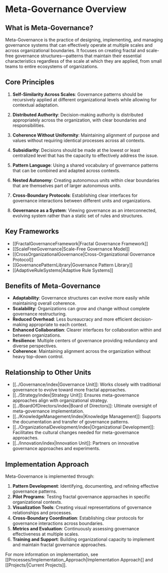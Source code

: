 # Meta-Governance Overview

## What is Meta-Governance?

Meta-Governance is the practice of designing, implementing, and managing governance systems that can effectively operate at multiple scales and across organizational boundaries. It focuses on creating fractal and scale-free governance structures—patterns that maintain their essential characteristics regardless of the scale at which they are applied, from small teams to entire ecosystems of organizations.

## Core Principles

1. **Self-Similarity Across Scales**: Governance patterns should be recursively applied at different organizational levels while allowing for contextual adaptation.

2. **Distributed Authority**: Decision-making authority is distributed appropriately across the organization, with clear boundaries and responsibilities.

3. **Coherence Without Uniformity**: Maintaining alignment of purpose and values without requiring identical processes across all contexts.

4. **Subsidiarity**: Decisions should be made at the lowest or least centralized level that has the capacity to effectively address the issue.

5. **Pattern Language**: Using a shared vocabulary of governance patterns that can be combined and adapted across contexts.

6. **Nested Autonomy**: Creating autonomous units within clear boundaries that are themselves part of larger autonomous units.

7. **Cross-Boundary Protocols**: Establishing clear interfaces for governance interactions between different units and organizations.

8. **Governance as a System**: Viewing governance as an interconnected, evolving system rather than a static set of rules and structures.

## Key Frameworks

- [[FractalGovernanceFramework|Fractal Governance Framework]]
- [[ScaleFreeGovernance|Scale-Free Governance Model]]
- [[CrossOrganizationalGovernance|Cross-Organizational Governance Protocol]]
- [[GovernancePatternLibrary|Governance Pattern Library]]
- [[AdaptiveRuleSystems|Adaptive Rule Systems]]

## Benefits of Meta-Governance

- **Adaptability**: Governance structures can evolve more easily while maintaining overall coherence.
- **Scalability**: Organizations can grow and change without complete governance restructuring.
- **Reduced Overhead**: Less bureaucracy and more efficient decision-making appropriate to each context.
- **Enhanced Collaboration**: Clearer interfaces for collaboration within and between organizations.
- **Resilience**: Multiple centers of governance providing redundancy and diverse perspectives.
- **Coherence**: Maintaining alignment across the organization without heavy top-down control.

## Relationship to Other Units

- [[../Governance/index|Governance Unit]]: Works closely with traditional governance to evolve toward more fractal approaches.
- [[../Strategy/index|Strategy Unit]]: Ensures meta-governance approaches align with organizational strategy.
- [[../BoardOfDirectors/index|Board of Directors]]: Ultimate oversight of meta-governance implementation.
- [[../KnowledgeManagement/index|Knowledge Management]]: Supports the documentation and transfer of governance patterns.
- [[../OrganizationalDevelopment/index|Organizational Development]]: Facilitates the cultural changes needed for meta-governance approaches.
- [[../Innovation/index|Innovation Unit]]: Partners on innovative governance approaches and experiments.

## Implementation Approach

Meta-Governance is implemented through:

1. **Pattern Development**: Identifying, documenting, and refining effective governance patterns.
2. **Pilot Programs**: Testing fractal governance approaches in specific organizational contexts.
3. **Visualization Tools**: Creating visual representations of governance relationships and processes.
4. **Cross-Boundary Coordination**: Establishing clear protocols for governance interactions across boundaries.
5. **Metrics and Evaluation**: Continuously assessing governance effectiveness at multiple scales.
6. **Training and Support**: Building organizational capacity to implement and maintain fractal governance approaches.

For more information on implementation, see [[Processes/Implementation_Approach|Implementation Approach]] and [[Projects/|Current Projects]]. 